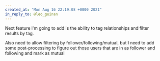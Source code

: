```yaml
---
created_at: "Mon Aug 16 22:19:08 +0000 2021"
in_reply_to: @leo_guinan
---
```


Next feature I'm going to add is the ability to tag relationships and filter results by tag.

Also need to allow filtering by follower/following/mutual, but I need to add some post-processing to figure out those users that are in as follower and following and mark as mutual